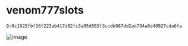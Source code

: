 # venom777slots

```
0:0c1925fbf36f223ab417d82fc3a95d065f3ccdb987dd2ad734a6d48927cda6fa
```

![image](https://github.com/ser0ja/777slots-public/assets/5020923/20b35638-42cc-42f3-b1e3-f38438cc6cc6)
